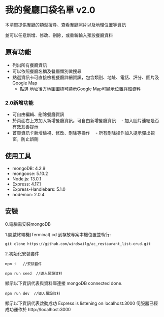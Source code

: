 # 我的餐廳口袋名單 v2.0

本清單提供餐廳的類型搜尋、查看餐廳照片以及地理位置等資訊

並可以任意新增、修改、刪除，或重新輸入預設餐廳資料


## 原有功能

- 列出所有餐廳資訊
- 可以依照餐廳名稱及餐廳類別做搜尋
- 點選資訊卡可直接檢視餐廳詳細資訊，包含類別、地址、電話、評分、圖片及 Google Map
    - 點選 地址後方地圖圖標可顯示Google Map可顯示位置詳細資料

### 2.0新增功能

- 可自由編輯、刪除餐廳資訊
- 於頁面右上方加入新增餐廳資訊，可自由新增餐廳資訊
　- 加入圖片連結是否有效友善提示
- 首頁資訊卡新增檢視、修改、刪除等操作
　- 所有刪除操作加入提示彈出視窗，防止誤刪


## 使用工具

- mongoDB: 4.2.9
- mongoose: 5.10.2
- Node.js: 13.0.1
- Express: 4.17.1
- Express-Handlebars: 5.1.0
- nodemon: 2.0.4


## 安裝

0.電腦需安裝mongoDB

1.開啟終端機(Terminal) cd 到存放專案本機位置並執行:

```
git clone https://github.com/windsailg/ac_restaurant_list-crud.git
```


2.初始化安裝套件

```
npm i   //安裝套件
```

```
npm run seed  //導入預設資料
```

顯示以下資訊代表與資料庫連接
mongoDB connected
done.


```
npm run dev  //導入預設資料
```

顯示以下資訊代表啟動成功
Express is listening on localhost:3000 
伺服器已經成功運作於 http://localhost:3000





